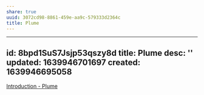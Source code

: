 ```yaml
---
share: true
uuid: 3072cd98-8861-459e-aa9c-579333d2364c
title: Plume
---
```

---
id: 8bpd1SuS7Jsjp53qszy8d
title: Plume
desc: ''
updated: 1639946701697
created: 1639946695058
---

[Introduction - Plume](https://plume-oss.github.io/plume-docs/storage-backends/introduction/)